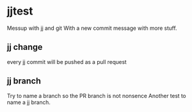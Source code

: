 # jjtest
Messup with jj and git
With a new commit message with more stuff.

## jj change

every jj commit will be pushed as a pull request

## jj branch

Try to name a branch so the PR branch is not nonsence
Another test to name a jj branch.
